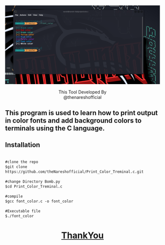 <p align=center>

<img src='assets/font_color.png'>

<p align='center'>This Tool Developed By <br> <a herf="https://www.instagram.com/the_naresh_offcial/">@thenareshofficial</p>

## This program is used to learn how to print output in color fonts and add background colors to terminals using the C language.


## Installation

```console

#clone the repo
$git clone https://github.com/theNareshofficial/Print_Color_Treminal.c.git

#change Directory Bomb.py
$cd Print_Color_Treminal.c

#compile
$gcc font_color.c -o font_color

#Executable file
$./font_color

```


<h1 align='center'><u>ThankYou</u></h1>

